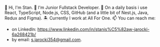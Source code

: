 👋 Hi, I'm Stan.
👀 I'm Junior Fullstack Developer.
🎉 On a daily basis i use React, TypeScript, Node.js, CSS, GitHub (and a little bit of Nest.js, Java, Redux and Figma).
🏝 Currently I work at All For One.
📫 You can reach me:
   - on LinkedIn: https://www.linkedin.com/in/stanis%C5%82aw-jarocki-6a268421b/
   - by email: s.jarocki354@gmail.com.
